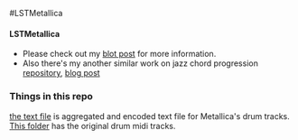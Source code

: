 #LSTMetallica


#### LSTMetallica
 * Please check out my [blot post](https://keunwoochoi.wordpress.com/2016/02/23/lstmetallica/) for more information.
 * Also there's my another similar work on jazz chord progression [repository](https://github.com/keunwoochoi/lstm_real_book/blob/master/README.md), [blog post](https://keunwoochoi.wordpress.com/2016/02/19/lstm-realbook/)

### Things in this repo
[the text file](https://github.com/keunwoochoi/LSTMetallica/blob/master/metallica_drums_text.txt) is aggregated and encoded text file for Metallica's drum tracks.
[This folder](https://github.com/keunwoochoi/LSTMetallica/tree/master/Metallica_drums_midi) has the original drum midi tracks.
